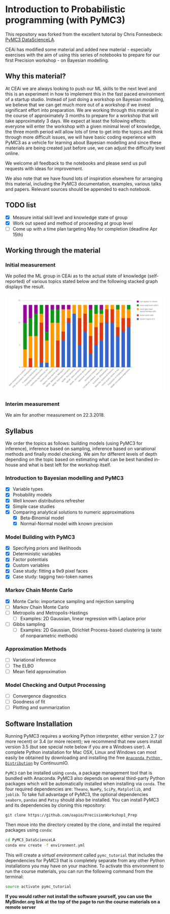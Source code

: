 # Introduction to Probabilistic programming (with PyMC3)

This repository was forked from the excellent tutorial by Chris Fonnesbeck: [PyMC3 DataScienceLA](https://github.com/fonnesbeck/PyMC3_DataScienceLA).

CEAi has modified some material and added new material - especially exercises with the aim of using this series of notebooks to prepare for our first Precision workshop - on Bayesian modelling.

## Why this material?
At CEAi we are always looking to push our ML skills to the next level and this is an experiment in how to implement this in the fast paced environment of a startup studio.  Instead of just doing a workshop on Bayesian modelling, we believe that we can get much more out of a workshop if we invest significant effort into preparation.  We are working through this material in the course of approximately 3 months to prepare for a workshop that will take approximately 3 days. We expect at least the following effects: everyone will enter the workshop with a given minimal level of knowledge, the three month period will allow lots of time to get into the topics and think through more difficult issues, we will have basic coding experience with PyMC3 as a vehicle for learning about Bayesian modelling and since these materials are being created just before use, we can adjust the difficulty level online.

We welcome all feedback to the notebooks and please send us pull requests with ideas for improvement.

We also note that we have found lots of inspiration elsewhere for arranging this material, including the PyMC3 documentation, examples, various talks and papers.  Relevant sources should be appended to each notebook.

## TODO list

- [x] Measure initial skill level and knowledge state of group
- [x] Work out speed and method of proceeding at group level
- [ ] Come up with a time plan targeting May for completion (deadline Apr 15th)

## Working through the material

### Initial measurement
We polled the ML group in CEAi as to the actual state of knowledge (self-reported) of various topics stated below and the following stacked graph displays the result.

![Initial group level of knowledge](initial_group_level.png)

### Interim measurement 
We aim for another measurement on 22.3.2018.


## Syllabus
We order the topics as follows: building models (using PyMC3 for inference), inference based on sampling, inference based on variational methods and finally model checking.  We aim for different levels of depth depending on the topic based on estimating what can be best handled in-house and what is best left for the workshop itself.


### Introduction to Bayesian modelling and PyMC3

- [x] Variable types
- [x] Probability models
- [x] Well known distributions refresher
- [x] Simple case studies
- [x] Comparing analytical solutions to numeric approximations
  - [x] Beta-Binomial model
  - [x] Normal-Normal model with known precision

### Model Building with PyMC3

- [x] Specifying priors and likelihoods
- [x] Deterministic variables
- [x] Factor potentials
- [x] Custom variables
- [x] Case study: fitting a 9x9 pixel faces
- [x] Case study: tagging two-token names

### Markov Chain Monte Carlo

- [x] Monte Carlo: importance sampling and rejection sampling
- [ ] Markov Chain Monte Carlo
- [ ] Metropolis and Metropolis-Hastings
  - [ ] Examples: 2D Gaussian, linear regression with Laplace prior
- [ ] Gibbs sampling
  - [ ] Examples: 2D Gaussian, Dirichlet Process-based clustering (a taste of nonparametric methods)

### Approximation Methods

- [ ] Variational inference
- [ ] The ELBO
- [ ] Mean field approximation

### Model Checking and Output Processing

- [ ] Convergence diagnostics
- [ ] Goodness of fit
- [ ] Plotting and summarization

## Software Installation

Running PyMC3 requires a working Python interpreter, either version 2.7 (or more recent) or 3.4 (or more recent); we recommend that new users install version 3.5 (but see special note below if you are a Windows user). A complete Python installation for Mac OSX, Linux and Windows can most easily be obtained by downloading and installing the free [`Anaconda Python Distribution`](https://www.continuum.io/downloads) by ContinuumIO. 

`PyMC3` can be installed using `conda`, a package management tool that is bundled with Anaconda. PyMC3 also depends on several third-party Python packages which will be automatically installed when installing via `conda`. The four required dependencies are: `Theano`, `NumPy`, `SciPy`, `Matplotlib`, and `joblib`. To take full advantage of PyMC3, the optional dependencies `seaborn`, `pandas` and `Patsy` should also be installed. You can install PyMC3 and its dependencies by cloning this repository:

```
git clone https://github.com/oapio/PrecisionWorkshop1_Prep
```

Then move into the directory created by the clone, and install the required packages using `conda`:

```bash
cd PyMC3_DataScienceLA
conda env create -f environment.yml
```

This will create a *virtual environment* called `pymc_tutorial` that includes the dependencies for PyMC3 that is completely separate from any other Python installations you may have on your machine. To activate this environment to run the course materials, you can run the following command from the terminal:

```bash
source activate pymc_tutorial
```

**If you would rather not install the software yourself, you can use the MyBinder.org link at the top of the page to run the course materials on a remote server**
